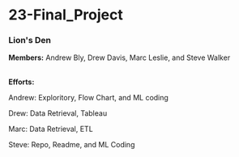 # 23-Final_Project

### Lion's Den

<b>Members:</b> Andrew Bly, Drew Davis, Marc Leslie, and Steve Walker

<br>
<b>Efforts:</b>

Andrew: Exploritory, Flow Chart, and ML coding

Drew: Data Retrieval, Tableau

Marc: Data Retrieval, ETL

Steve: Repo, Readme, and ML Coding
